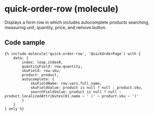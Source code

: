 # quick-order-row (molecule)

Displays a form row in which includes autocomplete products searching, measuring unit, quantity, price, and remove button.

## Code sample 

```
{% include molecule('quick-order-row', 'QuickOrderPage') with {
    data: {
        index: loop.index0,
        quantityField: row.quantity,
        skuField: row.sku,
        product: product,
        autocomplete: {
            skuFieldName: row.vars.full_name,
            skuFieldValue: product is null ? null : product.sku,
            searchFieldValue: product is null ? null : product.localizedAttributes[0].name ~ ' (' ~ product.sku ~ ')'
        }
    }
} only %}
```
